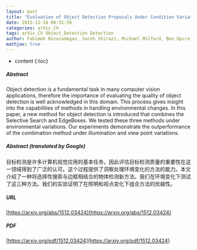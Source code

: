 ```yaml
---
layout: post
title: "Evaluation of Object Detection Proposals Under Condition Variations"
date: 2015-12-10 06:31:59
categories: arXiv_CV
tags: arXiv_CV Object_Detection Detection
author: Fahimeh Rezazadegan, Sareh Shirazi, Michael Milford, Ben Upcroft
mathjax: true
---
```


* content
{:toc}

##### Abstract
Object detection is a fundamental task in many computer vision applications, therefore the importance of evaluating the quality of object detection is well acknowledged in this domain. This process gives insight into the capabilities of methods in handling environmental changes. In this paper, a new method for object detection is introduced that combines the Selective Search and EdgeBoxes. We tested these three methods under environmental variations. Our experiments demonstrate the outperformance of the combination method under illumination and view point variations.

##### Abstract (translated by Google)
目标检测是许多计算机视觉应用的基本任务，因此评估目标检测质量的重要性在这一领域得到了广泛的认可。这个过程提供了洞察处理环境变化的方法的能力。本文介绍了一种将选择性搜索与边框相结合的物体检测新方法。我们在环境变化下测试了这三种方法。我们的实验证明了在照明和视点变化下组合方法的优越性。

##### URL
[https://arxiv.org/abs/1512.03424](https://arxiv.org/abs/1512.03424)

##### PDF
[https://arxiv.org/pdf/1512.03424](https://arxiv.org/pdf/1512.03424)

